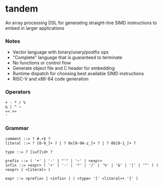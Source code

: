 # tandem
An array processing DSL for generating straight-line SIMD instructions to embed in larger applications

### Notes
- Vector language with binary/unary/postfix ops
- "Complete" language that is guaranteed to terminate
- No functions or control flow
- Generate object file and C header for embedding
- Runtime dispatch for choosing best available SIMD instructions
- RISC-V and x86-64 code generation

### Operators
```
+ - * / %
& | ^ ~
<< >>
'
```

### Grammar
```
comment ::= ? #.+$ ?
literal ::= ? [0-9_]+ ? | ? 0x[0-9A-z_]+ ? | ? 0b[0-1_]+ ?

type ::= ? [iuf]\d+ ?

prefix ::= ( '+' | '-' | "'" | '~' ) <expr>
infix ::= <expr> ( '+' | '-' | '*' | '/' | '%' | '&' | '|' | '^' ) ( <expr> | <literal> )

expr ::= <prefix> | <infix> | ( <type> '[' <literal>+ ']' )
```
